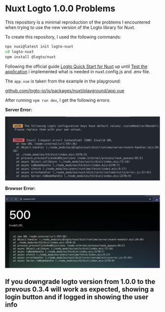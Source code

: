 # Nuxt Logto 1.0.0 Problems

This repository is a minimal reproduction of the problems I encountered when trying to use the new version of the Logto library for Nuxt.

To create this repository, I used the following commands:

```bash
npx nuxi@latest init logto-nuxt
cd logto-nuxt
npm install @logto/nuxt
```

Following the official guide [Logto Quick Start for Nuxt](https://docs.logto.io/quick-starts/nuxt/) up until [Test the application](https://docs.logto.io/quick-starts/nuxt/#checkpoint-test-your-application) i implemented what is needed in nuxt.config.js and .env file.

The `app.vue` is taken from the example in the playground:

[github.com/logto-io/js/packages/nuxt/playground/app.vue](https://github.com/logto-io/js/blob/81e7884c2a10f4db8dc0ba020d44ade9f6eb5c52/packages/nuxt/playground/app.vue)

After running `npm run dev`, I get the following errors:

**Server Error:**

![Server Error](server_error.png)

**Browser Error:**

![Browser Error](browser_error.png)

## If you downgrade logto version from 1.0.0 to the prevous 0.3.4 will work as expected, showing a login button and if logged in showing the user info
